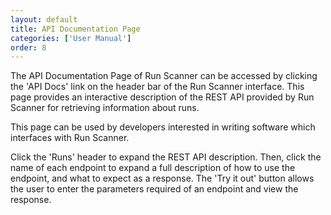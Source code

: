 ```yaml
---
layout: default
title: API Documentation Page
categories: ['User Manual']
order: 8
---
```


The API Documentation Page of Run Scanner can be accessed by clicking the 'API Docs' link on the header bar of the Run Scanner interface. This page provides an interactive description of the REST API provided by Run Scanner for retrieving information about runs.

This page can be used by developers interested in writing software which interfaces with Run Scanner.

Click the 'Runs' header to expand the REST API description. Then, click the name of each endpoint to expand a full description of how to use the endpoint, and what to expect as a response. The 'Try it out' button allows the user to enter the parameters required of an endpoint and view the response.
